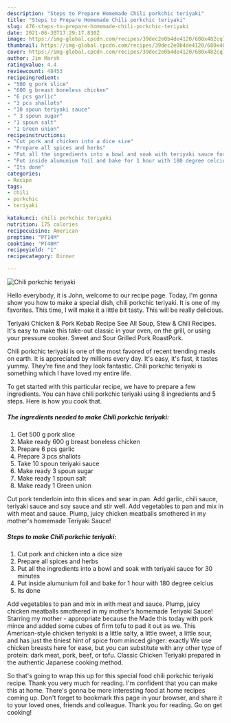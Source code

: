```yaml
---
description: "Steps to Prepare Homemade Chili porkchic teriyaki"
title: "Steps to Prepare Homemade Chili porkchic teriyaki"
slug: 476-steps-to-prepare-homemade-chili-porkchic-teriyaki
date: 2021-06-30T17:29:17.830Z
image: https://img-global.cpcdn.com/recipes/39dec2e0b4de4120/680x482cq70/chili-porkchic-teriyaki-recipe-main-photo.jpg
thumbnail: https://img-global.cpcdn.com/recipes/39dec2e0b4de4120/680x482cq70/chili-porkchic-teriyaki-recipe-main-photo.jpg
cover: https://img-global.cpcdn.com/recipes/39dec2e0b4de4120/680x482cq70/chili-porkchic-teriyaki-recipe-main-photo.jpg
author: Jim Marsh
ratingvalue: 4.4
reviewcount: 48453
recipeingredient:
- "500 g pork slice"
- "600 g breast boneless chicken"
- "6 pcs garlic"
- "3 pcs shallots"
- "10 spoun teriyaki sauce"
- " 3 spoun sugar"
- "1 spoun salt"
- "1 Green union"
recipeinstructions:
- "Cut pork and chicken into a dice size"
- "Prepare all spices and herbs"
- "Put all the ingredients into a bowl and soak with teriyaki sauce for 30 minutes"
- "Put inside alumunium foil and bake for 1 hour with 180 degree celcius"
- "Its done"
categories:
- Recipe
tags:
- chili
- porkchic
- teriyaki

katakunci: chili porkchic teriyaki 
nutrition: 175 calories
recipecuisine: American
preptime: "PT14M"
cooktime: "PT40M"
recipeyield: "1"
recipecategory: Dinner

---
```



![Chili porkchic teriyaki](https://img-global.cpcdn.com/recipes/39dec2e0b4de4120/680x482cq70/chili-porkchic-teriyaki-recipe-main-photo.jpg)

Hello everybody, it is John, welcome to our recipe page. Today, I'm gonna show you how to make a special dish, chili porkchic teriyaki. It is one of my favorites. This time, I will make it a little bit tasty. This will be really delicious.

Teriyaki Chicken &amp; Pork Kebab Recipe See All Soup, Stew &amp; Chili Recipes. It&#39;s easy to make this take-out classic in your oven, on the grill, or using your pressure cooker. Sweet and Sour Grilled Pork RoastPork.

Chili porkchic teriyaki is one of the most favored of recent trending meals on earth. It is appreciated by millions every day. It's easy, it's fast, it tastes yummy. They're fine and they look fantastic. Chili porkchic teriyaki is something which I have loved my entire life.


To get started with this particular recipe, we have to prepare a few ingredients. You can have chili porkchic teriyaki using 8 ingredients and 5 steps. Here is how you cook that.

<!--inarticleads1-->

##### The ingredients needed to make Chili porkchic teriyaki:

1. Get 500 g pork slice
1. Make ready 600 g breast boneless chicken
1. Prepare 6 pcs garlic
1. Prepare 3 pcs shallots
1. Take 10 spoun teriyaki sauce
1. Make ready  3 spoun sugar
1. Make ready 1 spoun salt
1. Make ready 1 Green union


Cut pork tenderloin into thin slices and sear in pan. Add garlic, chili sauce, teriyaki sauce and soy sauce and stir well. Add vegetables to pan and mix in with meat and sauce. Plump, juicy chicken meatballs smothered in my mother&#39;s homemade Teriyaki Sauce! 

<!--inarticleads2-->

##### Steps to make Chili porkchic teriyaki:

1. Cut pork and chicken into a dice size
1. Prepare all spices and herbs
1. Put all the ingredients into a bowl and soak with teriyaki sauce for 30 minutes
1. Put inside alumunium foil and bake for 1 hour with 180 degree celcius
1. Its done


Add vegetables to pan and mix in with meat and sauce. Plump, juicy chicken meatballs smothered in my mother&#39;s homemade Teriyaki Sauce! Starring my mother - appropriate because the Made this today with pork mince and added some cubes of firm tofu to pad it out as we. This American-style chicken teriyaki is a little salty, a little sweet, a little sour, and has just the tiniest hint of spice from minced ginger: exactly We use chicken breasts here for ease, but you can substitute with any other type of protein: dark meat, pork, beef, or tofu. Classic Chicken Teriyaki prepared in the authentic Japanese cooking method. 

So that's going to wrap this up for this special food chili porkchic teriyaki recipe. Thank you very much for reading. I'm confident that you can make this at home. There's gonna be more interesting food at home recipes coming up. Don't forget to bookmark this page in your browser, and share it to your loved ones, friends and colleague. Thank you for reading. Go on get cooking!
